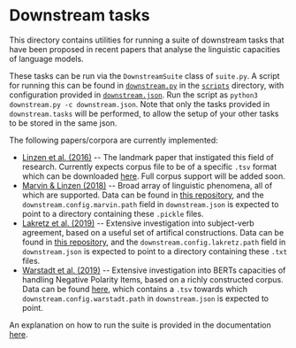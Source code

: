 # Downstream tasks
This directory contains utilities for running a suite of downstream tasks that have been proposed in recent papers that analyse the linguistic capacities of language models.

These tasks can be run via the `DownstreamSuite` class of `suite.py`. A script for running this can be found in [`downstream.py`](https://github.com/i-machine-think/diagnnose/blob/master/scripts/downstream.py) in the [`scripts`](https://github.com/i-machine-think/diagnnose/blob/master/scripts) directory, with configuration provided in [`downstream.json`](https://github.com/i-machine-think/diagnnose/blob/master/scripts/downstream.json). Run the script as `python3 downstream.py -c downstream.json`. Note that only the tasks provided in `downstream.tasks` will be performed, to allow the setup of your other tasks to be stored in the same json.

The following papers/corpora are currently implemented:
- [Linzen et al. (2016)](https://arxiv.org/pdf/1611.01368.pdf) -- The landmark paper that instigated this field of research. Currently expects corpus file to be of a specific `.tsv` format which can be downloaded [here](https://www.dropbox.com/s/ajvj9ackil18ps0/1attr_sample.tsv?dl=0). Full corpus support will be added soon.
- [Marvin & Linzen (2018)](https://arxiv.org/pdf/1808.09031.pdf) -- Broad array of linguistic phenomena, all of which are supported. Data can be found in [this repository](https://github.com/BeckyMarvin/LM_syneval/tree/master/data/templates), and the `downstream.config.marvin.path` field in `downstream.json` is expected to point to a directory containing these `.pickle` files.
- [Lakretz et al. (2019)](https://www.aclweb.org/anthology/N19-1002.pdf) -- Extensive investigation into subject-verb agreement, based on a useful set of artifical constructions. Data can be found in [this repository](https://github.com/FAIRNS/Number_and_syntax_units_in_LSTM_LMs/tree/master/datasets/NA_tasks), and the `downstream.config.lakretz.path` field in `downstream.json` is expected to point to a directory containing these `.txt` files.
- [Warstadt et al. (2019)](https://arxiv.org/pdf/1909.02597.pdf) -- Extensive investigation into BERTs capacities of handling Negative Polarity Items, based on a richly constructed corpus. Data can be found [here](https://alexwarstadt.files.wordpress.com/2019/08/npi_lincensing_data.zip), which contains a `.tsv` towards which `downstream.config.warstadt.path` in `downstream.json` is expected to point.

An explanation on how to run the suite is provided in the documentation [here](https://diagnnose.readthedocs.io/en/latest/scripts.downstream.html).
